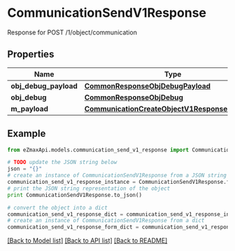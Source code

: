 # CommunicationSendV1Response

Response for POST /1/object/communication

## Properties

Name | Type | Description | Notes
------------ | ------------- | ------------- | -------------
**obj_debug_payload** | [**CommonResponseObjDebugPayload**](CommonResponseObjDebugPayload.md) |  | 
**obj_debug** | [**CommonResponseObjDebug**](CommonResponseObjDebug.md) |  | [optional] 
**m_payload** | [**CommunicationCreateObjectV1ResponseMPayload**](CommunicationCreateObjectV1ResponseMPayload.md) |  | 

## Example

```python
from eZmaxApi.models.communication_send_v1_response import CommunicationSendV1Response

# TODO update the JSON string below
json = "{}"
# create an instance of CommunicationSendV1Response from a JSON string
communication_send_v1_response_instance = CommunicationSendV1Response.from_json(json)
# print the JSON string representation of the object
print CommunicationSendV1Response.to_json()

# convert the object into a dict
communication_send_v1_response_dict = communication_send_v1_response_instance.to_dict()
# create an instance of CommunicationSendV1Response from a dict
communication_send_v1_response_form_dict = communication_send_v1_response.from_dict(communication_send_v1_response_dict)
```
[[Back to Model list]](../README.md#documentation-for-models) [[Back to API list]](../README.md#documentation-for-api-endpoints) [[Back to README]](../README.md)



